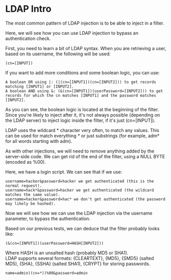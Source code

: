 # LDAP Intro

The most common pattern of LDAP injection is to be able to inject in a filter.

Here, we will see how you can use LDAP injection to bypass an authentication check.

First, you need to learn a bit of LDAP syntax. When you are retrieving a user, based on its username, the following will be used:

```
(cn=[INPUT])
```

If you want to add more conditions and some boolean logic, you can use:

```
A boolean OR using |: (|(cn=[INPUT1])(cn=[INPUT2])) to get records matching [INPUT1] or [INPUT2].
A boolean AND using &: (&(cn=[INPUT1])(userPassword=[INPUT2])) to get records for which the cn matches [INPUT1] and the password matches [INPUT2].
```

As you can see, the boolean logic is located at the beginning of the filter. Since you're likely to inject after it, it's not always possible (depending on the LDAP server) to inject logic inside the filter, if it's just (cn=\[INPUT]).

LDAP uses the wildcard \* character very often, to match any values. This can be used for match everything \* or just substrings (for example, adm\* for all words starting with adm).

As with other injections, we will need to remove anything added by the server-side code. We can get rid of the end of the filter, using a NULL BYTE (encoded as %00).

Here, we have a login script. We can see that if we use:

```
username=hacker&password=hacker we get authenticated (this is the normal request).
username=hack*&password=hacker we get authenticated (the wildcard matches the same value).
username=hacker&password=hac* we don't get authenticated (the password may likely be hashed).
```

Now we will see how we can use the LDAP injection via the username parameter, to bypass the authentication.

Based on our previous tests, we can deduce that the filter probably looks like:

```
(&(cn=[INPUT1])(userPassword=HASH[INPUT2]))
```

Where HASH is an unsalted hash (probably MD5 or SHA1).\
LDAP supports several formats: {CLEARTEXT}, {MD5}, {SMD5} (salted MD5), {SHA}, {SSHA} (salted SHA1), {CRYPT} for storing passwords.

`name=admin)(cn=*))%00&password=admin`
